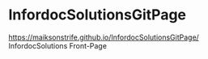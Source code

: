 # InfordocSolutionsGitPage
https://maiksonstrife.github.io/InfordocSolutionsGitPage/<br>
InfordocSolutions Front-Page
